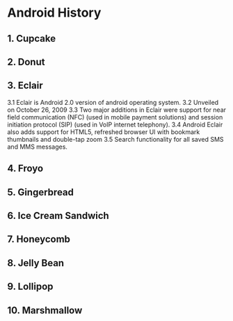 # Android History
##  1. Cupcake
##  2. Donut
##  3. Eclair
3.1 Eclair is Android 2.0 version of android operating system.
3.2 Unveiled on October 26, 2009
3.3 Two major additions in Eclair were support for near field communication (NFC) (used in mobile payment solutions) 
	and session initiation protocol (SIP) (used in VoIP internet telephony).
3.4  Android Eclair also adds support for HTML5, refreshed browser UI with bookmark thumbnails and double-tap zoom
3.5 Search functionality for all saved SMS and MMS messages.

##  4. Froyo
##  5. Gingerbread
##  6. Ice Cream Sandwich
##  7. Honeycomb
##  8. Jelly Bean
##  9. Lollipop
##  10. Marshmallow
